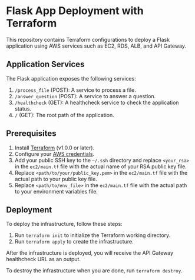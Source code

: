 # Flask App Deployment with Terraform

This repository contains Terraform configurations to deploy a Flask application using AWS services such as EC2, RDS, ALB, and API Gateway.

## Application Services

The Flask application exposes the following services:

1. `/process_file` (POST): A service to process a file.
2. `/answer_question` (POST): A service to answer a question.
3. `/healthcheck` (GET): A healthcheck service to check the application status.
4. `/` (GET): The root path of the application.
## Prerequisites

1. Install [Terraform](https://www.terraform.io/downloads.html) (v1.0.0 or later).
2. Configure your [AWS credentials](https://docs.aws.amazon.com/cli/latest/userguide/cli-configure-files.html).
3. Add your public SSH key to the `~/.ssh` directory and replace `<your_rsa>` in the `ec2/main.tf` file with the actual name of your RSA public key file.
4. Replace `<path/to/your/public_key.pem>` in the `ec2/main.tf` file with the actual path to your public key file.
5. Replace `<path/to/env_file>` in the `ec2/main.tf` file with the actual path to your environment variables file.

## Deployment

To deploy the infrastructure, follow these steps:

1. Run `terraform init` to initialize the Terraform working directory.
2. Run `terraform apply` to create the infrastructure.

After the infrastructure is deployed, you will receive the API Gateway healthcheck URL as an output.

To destroy the infrastructure when you are done, run `terraform destroy`.
